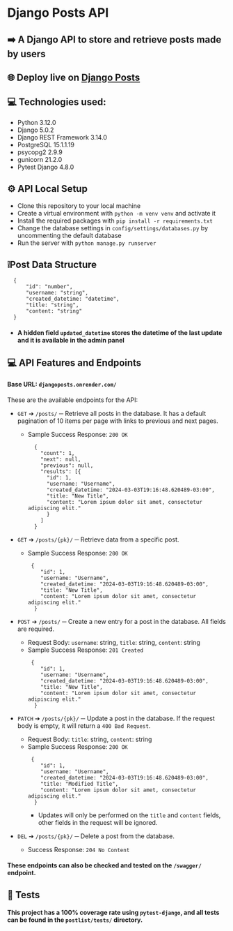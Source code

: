 # Django Posts API

## ➡️ A Django API to store and retrieve posts made by users

## 🌐 Deploy live on [Django Posts](https://djangoposts.onrender.com/swagger/)

## 💻 Technologies used:
  - Python 3.12.0
  - Django 5.0.2
  - Django REST Framework 3.14.0
  - PostgreSQL 15.1.1.19
  - psycopg2 2.9.9
  - gunicorn 21.2.0
  - Pytest Django 4.8.0

## ⚙️ API Local Setup
  - Clone this repository to your local machine
  - Create a virtual environment with `python -m venv venv` and activate it
  - Install the required packages with `pip install -r requirements.txt`
  - Change the database settings in `config/settings/databases.py` by uncommenting the default database
  - Run the server with `python manage.py runserver`

## ❕Post Data Structure
  ```
    {
        "id": "number",
        "username: "string",
        "created_datetime: "datetime",
        "title: "string",
        "content: "string"
    }
  ```
  - #### A hidden field `updated_datetime` stores the datetime of the last update and it is available in the admin panel


## 💻 API Features and Endpoints
  #### Base URL: `djangoposts.onrender.com/`
  These are the available endpoints for the API:
  - `GET` ➔ `/posts/` ─ Retrieve all posts in the database. It has a default pagination of 10 items per page with links to previous and next pages.
    - Sample Success Response: `200 OK`
      ```
        {
          "count": 1,
          "next": null,
          "previous": null,
          "results": [{
            "id": 1,
            "username: "Username",
            "created_datetime: "2024-03-03T19:16:48.620489-03:00",
            "title: "New Title",
            "content: "Lorem ipsum dolor sit amet, consectetur adipiscing elit."
            }
          ]
        }
      ```
  - `GET` ➔ `/posts/{pk}/` ─ Retrieve data from a specific post.
      - Sample Success Response: `200 OK`
        ```
         {
            "id": 1,
            "username: "Username",
            "created_datetime: "2024-03-03T19:16:48.620489-03:00",
            "title: "New Title",
            "content: "Lorem ipsum dolor sit amet, consectetur adipiscing elit."
          }
        ```
  - `POST` ➔ `/posts/` ─ Create a new entry for a post in the database. All fields are required.
    - Request Body: `username`: string, `title`: string, `content`: string
    - Sample Success Response: `201 Created`
      ```
       {
          "id": 1,
          "username: "Username",
          "created_datetime: "2024-03-03T19:16:48.620489-03:00",
          "title: "New Title",
          "content: "Lorem ipsum dolor sit amet, consectetur adipiscing elit."
        }
      ```
  - `PATCH` ➔ `/posts/{pk}/` ─ Update a post in the database. If the request body is empty, it will return a `400 Bad Request`.
    - Request Body: `title`: string, `content`: string
    - Sample Success Response: `200 OK`
      ```
       {
          "id": 1,
          "username: "Username",
          "created_datetime: "2024-03-03T19:16:48.620489-03:00",
          "title: "Modified Title",
          "content: "Lorem ipsum dolor sit amet, consectetur adipiscing elit."
        }
      ```
         - Updates will only be performed on the `title` and `content` fields, other fields in the request will be ignored.

  - `DEL` ➔ `/posts/{pk}/` ─ Delete a post from the database.
    - Success Response: `204 No Content`

  #### These endpoints can also be checked and tested on the `/swagger/` endpoint.


  ## 🔧 Tests
   #### This project has a 100% coverage rate using `pytest-django`, and all tests can be found in the `postlist/tests/` directory.



    
